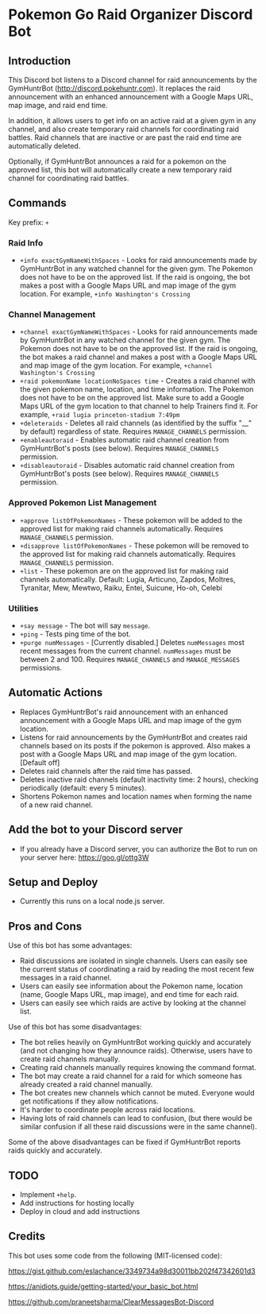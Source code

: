# Pokemon Go Raid Organizer Discord Bot

## Introduction

This Discord bot listens to a Discord channel for raid announcements by the GymHuntrBot (http://discord.pokehuntr.com). It replaces the raid announcement with an enhanced announcement with a Google Maps URL, map image, and raid end time. 

In addition, it allows users to get info on an active raid at a given gym in any channel, and also create temporary raid channels for coordinating raid battles. Raid channels that are inactive or are past the raid end time are automatically deleted. 

Optionally, if GymHuntrBot announces a raid for a pokemon on the approved list, this bot will automatically create a new temporary raid channel for coordinating raid battles. 

## Commands

Key prefix: `+`

### Raid Info

- `+info exactGymNameWithSpaces` - Looks for raid announcements made by GymHuntrBot in any watched channel for the given gym. The Pokemon does not have to be on the approved list. If the raid is ongoing, the bot makes a post with a Google Maps URL and map image of the gym location. For example, `+info Washington's Crossing`

### Channel Management

- `+channel exactGymNameWithSpaces` - Looks for raid announcements made by GymHuntrBot in any watched channel for the given gym. The Pokemon does not have to be on the approved list. If the raid is ongoing, the bot makes a raid channel and makes a post with a Google Maps URL and map image of the gym location. For example, `+channel Washington's Crossing`
- `+raid pokemonName locationNoSpaces time` - Creates a raid channel with the given pokemon name, location, and time information. The Pokemon does not have to be on the approved list. Make sure to add a Google Maps URL of the gym location to that channel to help Trainers find it. For example, `+raid lugia princeton-stadium 7:49pm`
- `+deleteraids` - Deletes all raid channels (as identified by the suffix "__" by default) regardless of state. Requires `MANAGE_CHANNELS` permission.
- `+enableautoraid` - Enables automatic raid channel creation from GymHuntrBot's posts (see below). Requires `MANAGE_CHANNELS` permission.
- `+disableautoraid` - Disables automatic raid channel creation from GymHuntrBot's posts (see below). Requires `MANAGE_CHANNELS` permission.

### Approved Pokemon List Management

- `+approve listOfPokemonNames` - These pokemon will be added to the approved list for making raid channels automatically. Requires `MANAGE_CHANNELS` permission.
- `+disapprove listOfPokemonNames` - These pokemon will be removed to the approved list for making raid channels automatically. Requires `MANAGE_CHANNELS` permission.
- `+list` - These pokemon are on the approved list for making raid channels automatically. Default: Lugia, Articuno, Zapdos, Moltres, Tyranitar, Mew, Mewtwo, Raiku, Entei, Suicune, Ho-oh, Celebi

### Utilities

- `+say message` - The bot will say `message`.
- `+ping` - Tests ping time of the bot.
- `+purge numMessages` - [Currently disabled.] Deletes `numMessages` most recent messages from the current channel. `numMessages` must be between 2 and 100. Requires `MANAGE_CHANNELS` and `MANAGE_MESSAGES` permissions. 

## Automatic Actions

- Replaces GymHuntrBot's raid announcement with an enhanced announcement with a Google Maps URL and map image of the gym location.
- Listens for raid announcements by the GymHuntrBot and creates raid channels based on its posts if the pokemon is approved. Also makes a post with a Google Maps URL and map image of the gym location. [Default off]
- Deletes raid channels after the raid time has passed.
- Deletes inactive raid channels (default inactivity time: 2 hours), checking periodically (default: every 5 minutes).
- Shortens Pokemon names and location names when forming the name of a new raid channel.

## Add the bot to your Discord server

- If you already have a Discord server, you can authorize the Bot to run on your server here: https://goo.gl/ottg3W

## Setup and Deploy

- Currently this runs on a local node.js server.

## Pros and Cons

Use of this bot has some advantages:
- Raid discussions are isolated in single channels. Users can easily see the current status of coordinating a raid by reading the most recent few messages in a raid channel.
- Users can easily see information about the Pokemon name, location (name, Google Maps URL, map image), and end time for each raid.
- Users can easily see which raids are active by looking at the channel list.

Use of this bot has some disadvantages:
- The bot relies heavily on GymHuntrBot working quickly and accurately (and not changing how they announce raids). Otherwise, users have to create raid channels manually.
- Creating raid channels manually requires knowing the command format.
- The bot may create a raid channel for a raid for which someone has already created a raid channel manually. 
- The bot creates new channels which cannot be muted. Everyone would get notifications if they allow notifications. 
- It's harder to coordinate people across raid locations.
- Having lots of raid channels can lead to confusion, (but there would be similar confusion if all these raid discussions were in the same channel).

Some of the above disadvantages can be fixed if GymHuntrBot reports raids quickly and accurately.

## TODO

- Implement `+help`.
- Add instructions for hosting locally
- Deploy in cloud and add instructions


## Credits

This bot uses some code from the following (MIT-licensed code):

https://gist.github.com/eslachance/3349734a98d30011bb202f47342601d3

https://anidiots.guide/getting-started/your_basic_bot.html

https://github.com/praneetsharma/ClearMessagesBot-Discord
